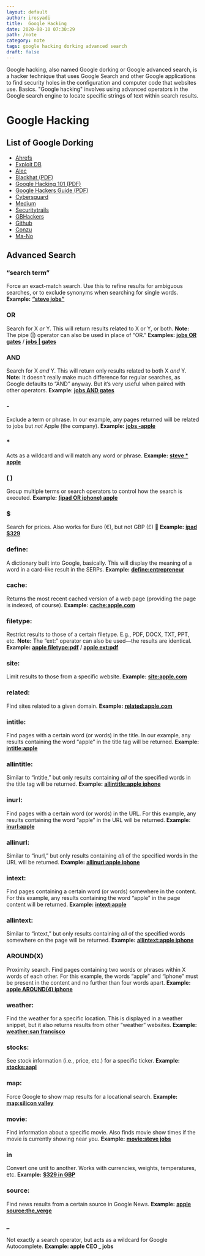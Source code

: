 ```yaml
---
layout: default
author: irosyadi
title:  Google Hacking
date: 2020-08-10 07:30:29
path: /note
category: note
tags: google hacking dorking advanced search
draft: false
---
```


Google hacking, also named Google dorking or Google advanced search, is a hacker technique that uses Google Search and other Google applications to find security holes in the configuration and computer code that websites use.
Basics. "Google hacking" involves using advanced operators in the Google search engine to locate specific strings of text within search results.

# Google Hacking

## List of Google Dorking
- [Ahrefs](https://ahrefs.com/blog/google-advanced-search-operators/)
- [Exploit DB](https://www.exploit-db.com/google-hacking-database)
- [Alec](https://www.alec.fyi/dorking-how-to-find-anything-on-the-internet.html)
- [Blackhat (PDF)](https://www.blackhat.com/presentations/bh-europe-05/BH_EU_05-Long.pdf)
- [Google Hacking 101 (PDF)](https://www.oakton.edu/user/2/rjtaylor/cis101/Google%20Hacking%20101.pdf)
- [Google Hackers Guide (PDF)](https://doc.lagout.org/Others/The%20Google%20Hackers%20Guide%20v1.0.pdf)
- [Cybersguard](https://cybersguards.com/google-dorks-list-latest-sql-dorks-list-fresh-update/)
- [Medium](https://medium.com/nassec-cybersecurity-writeups/exploring-google-hacking-techniques-using-google-dork-6df5d79796cf)
- [Securitytrails](https://securitytrails.com/blog/google-hacking-techniques)
- [GBHackers](https://gbhackers.com/latest-google-dorks-list/)
- [Github](https://gist.github.com/stevenswafford/393c6ec7b5375d5e8cdc)
- [Conzu](https://www.conzu.de/en/google-dork-liste-2018-conzu/)
- [Ma-No](https://www.ma-no.org/en/security/google-hacking-secrets-the-hidden-codes-of-google)

## Advanced Search 

### **“search term”**
Force an exact-match search. Use this to refine results for ambiguous searches, or to exclude synonyms when searching for single words.
**Example:** **[“steve jobs”](https://www.google.com/search?&q=%22steve+jobs%22)**

### OR
Search for X *or* Y. This will return results related to X or Y, or both. **Note:** The pipe (|) operator can also be used in place of “OR.”
**Examples:** **[jobs OR gates](https://www.google.com/search?&q=jobs+OR+gates)** / **[jobs | gates](https://www.google.com/search?&q=jobs+%7C+gates)**

### AND
Search for X *and* Y. This will return only results related to both X *and* Y. **Note:** It doesn’t really make much difference for regular searches, as Google defaults to “AND” anyway. But it’s very useful when paired with other operators.
**Example**: **[jobs AND gates](https://www.google.com/search?&q=jobs+AND+gates)**

### -
Exclude a term or phrase. In our example, any pages returned will be related to jobs but *not* Apple (the company).
**Example:** **[jobs ‑apple](https://www.google.com/search?q=jobs+-apple)**

### *
Acts as a wildcard and will match any word or phrase.
**Example:** **[steve * apple](https://www.google.com/search?q=%22steve+*+apple)**

### ( )
Group multiple terms or search operators to control how the search is executed.
**Example:** **[(ipad OR iphone) apple](https://www.google.com/search?q=%28ipad+OR+iphone%29+apple)**

### $
Search for prices. Also works for Euro (€), but not GBP (£) 🙁
**Example:** **[ipad $329](https://www.google.com/search?q=ipad+%24329)**

### define:
A dictionary built into Google, basically. This will display the meaning of a word in a card-like result in the SERPs.
**Example:** **[define:entrepreneur](https://www.google.com/search?q=define%3Aentrepreneur)**

### cache:
Returns the most recent cached version of a web page (providing the page is indexed, of course).
**Example:** **[cache:apple.com](https://webcache.googleusercontent.com/search?q=cache%3Aapple.com)**

### filetype:
Restrict results to those of a certain filetype. E.g., PDF, DOCX, TXT, PPT, etc. **Note:** The “ext:” operator can also be used—the results are identical.
**Example:** **[apple filetype:pdf](https://www.google.com/search?q=apple+filetype%3Apdf)** / **[apple ext:pdf](https://www.google.com/search?q=apple+ext%3Apdf)**

### site:
Limit results to those from a specific website.
**Example:** **[site:apple.com](https://www.google.com/search?q=site%3Aapple.com)**

### related:
Find sites related to a given domain.
**Example:** **[related:apple.com](https://www.google.com/search?q=related%3Aapple.com)**

### intitle:
Find pages with a certain word (or words) in the title. In our example, any results containing the word “apple” in the title tag will be returned.
**Example:** **[intitle:apple](https://www.google.com/search?q=intitle%3Aapple)**

### allintitle:
Similar to “intitle,” but only results containing *all* of the specified words in the title tag will be returned.
**Example:** **[allintitle:apple iphone](https://www.google.com/search?q=allintitle%3Aapple+iphone)**

### inurl:
Find pages with a certain word (or words) in the URL. For this example, any results containing the word “apple” in the URL will be returned.
**Example:** **[inurl:apple](https://www.google.com/search?q=inurl%3Aapple)**

### allinurl:
Similar to “inurl,” but only results containing *all* of the specified words in the URL will be returned.
**Example:** **[allinurl:apple iphone](https://www.google.com/search?q=allinurl%3Aapple+iphone)**

### intext:
Find pages containing a certain word (or words) somewhere in the content. For this example, any results containing the word “apple” in the page content will be returned.
**Example:** **[intext:apple](https://www.google.com/search?q=intext%3Aapple)**

### allintext:
Similar to “intext,” but only results containing *all* of the specified words somewhere on the page will be returned.
**Example:** **[allintext:apple iphone](https://www.google.com/search?q=allintext%3Aapple+iphone)**

### AROUND(X)
Proximity search. Find pages containing two words or phrases within X words of each other. For this example, the words “apple” and “iphone” must be present in the content and no further than four words apart.
**Example:** **[apple AROUND(4) iphone](https://www.google.com/search?q=apple+AROUND(4))**

### weather:
Find the weather for a specific location. This is displayed in a weather snippet, but it also returns results from other “weather” websites.
**Example:** **[weather:san francisco](https://www.google.com/search?q=weather%3Asan+francisco)**

### stocks:
See stock information (i.e., price, etc.) for a specific ticker.
**Example:** **[stocks:aapl](https://www.google.com/search?q=stocks%3Aaapl)**

### map:
Force Google to show map results for a locational search.
**Example:** **[map:silicon valley](https://www.google.com/search?q=map%3Asilicon+valley)**

### movie:
Find information about a specific movie. Also finds movie show times if the movie is currently showing near you.
**Example:** **[movie:steve jobs](https://www.google.com/search?q=movie%3Asteve+jobs)**

### in
Convert one unit to another. Works with currencies, weights, temperatures, etc.
**Example:** **[$329 in GBP](https://www.google.com/search?q=%24329+in+GBP)**

### source:
Find news results from a certain source in Google News.
**Example:** **[apple source:the_verge](https://www.google.com/search?q=apple+source%3Athe_verge&tbm=nws)**

### _
Not exactly a search operator, but acts as a wildcard for Google Autocomplete.
**Example: apple CEO _ jobs**
